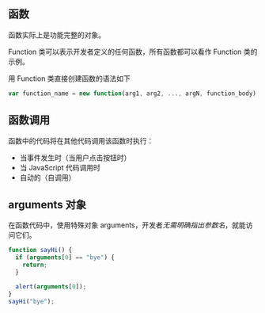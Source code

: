 ## 函数

函数实际上是功能完整的对象。

Function 类可以表示开发者定义的任何函数，所有函数都可以看作 Function 类的示例。

用 Function 类直接创建函数的语法如下

```js
var function_name = new function(arg1, arg2, ..., argN, function_body)
```

 

## 函数调用

函数中的代码将在其他代码调用该函数时执行：

- 当事件发生时（当用户点击按钮时）
- 当 JavaScript 代码调用时
- 自动的（自调用）

## arguments 对象

在函数代码中，使用特殊对象 arguments，开发者*无需明确指出参数名*，就能访问它们。

```js
function sayHi() {
  if (arguments[0] == "bye") {
    return;
  }

  alert(arguments[0]);
}
sayHi("bye");
```


